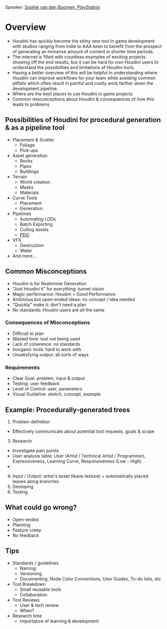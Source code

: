 Speaker: [Sophie van den Boomen, PlayStation](https://www.linkedin.com/in/sophieboomen/)

# Overview
- Houdini has quickly become the shiny new tool in game development with studios ranging from indie to AAA keen to benefit from the prospect of generating an immense amount of content in shorter time periods. 
- The internet is filled with countless examples of exciting projects showing off the end results, but it can be hard for non-Houdini users to understand the possibilities and limitations of Houdini tools. 
- Having a better overview of this will be helpful in understanding where Houdini can improve workflows for your team while avoiding common pitfalls which often result in painful and costly work farther down the development pipeline. 
- Where are the best places to use Houdini in game projects
- Common misconceptions about Houdini & consequences of how this leads to problems

## Possibilities of Houdini for procedural generation & as a pipeline tool
- Placement & Scatter
  - Foliage
  - Pick-ups 
- Asset generation
  - Rocks
  - Pipes
  - Buildings 
- Terrain
  - World creation
  - Masks
  - Materials 
- Curve Tools
  - Placement
  - Generation 
- Pipelines
  - Automating LODs
  - Batch Exporting 
  - Culling assets
  - [PDG](https://www.sidefx.com/products/pdg/)
- VFX
  - Destruction
  - Water 
- And more...

## Common Misconceptions
- Houdini is for Realtimme Generation
- "Just Houdini it" for everything: tunnel vision
- Magic performance: Houdini = Good Performance
- Ambitious but open-ended ideas: no concept / idea needed
- "Quickly" make it: don't need a plan
- No standards: Houdini users are all the same

### Consequences of Misconceptions
- Difficult to plan
- Wasted time: tool not being used
- Lack of coherence: no standards
- Inorganic tools: hard to work with
- Unsatisfying output: all sorts of ways

### Requirements
- Clear Goal: problem, input & output
- Testing: user feedback
- Level of Control: user, parameters
- Visual Guideline: sketch, concept, example

## Example: Procedurally-generated trees
1. Problem definition
  - Effectively communicate about potential tool requests, goals & scope
3. Research
  - Investigate pain points
  - User analysis table: User (Artist / Technical Artist / Programmer), Expressiveness, Learning Curve, Responsiveness (Low - High)
  - 
4. Input / Output: artist's asset (leave texture) + automatically placed leaves along branches  
5. Devloping
6. Testing

## What could go wrong?
- Open-ended 
- Planning
- Feature creep
- No feedback

## Tips
- Standards / guidelines
  - Naming
  - Versioning
  - Documenting: Node Color Conventions, User Guides, To-do lists, etc 
- Tool Breakdown
  - Small reusable tools
  - Collaboration 
- Tool Reviews
  - User & tech review
  - When?
- Research time
  - Importance of learning & development
